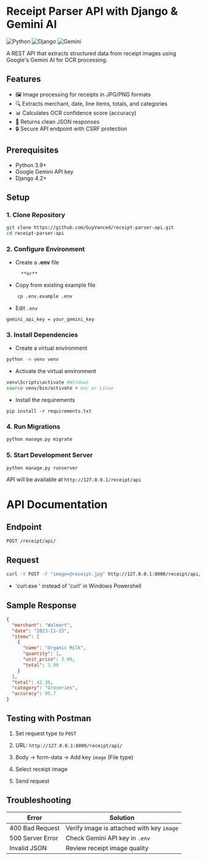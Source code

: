 # Receipt Parser API with Django & Gemini AI

![Python](https://img.shields.io/badge/python-3.9+-blue.svg)
![Django](https://img.shields.io/badge/django-4.2+-green.svg)
![Gemini](https://img.shields.io/badge/google__generativeai-0.1.0+-orange.svg)

A REST API that extracts structured data from receipt images using Google's Gemini AI for OCR processing.

## Features

- 🖼️ Image processing for receipts in JPG/PNG formats
- 🔍 Extracts merchant, date, line items, totals, and categories
- 📊 Calculates OCR confidence score (accuracy)
- 🔄 Returns clean JSON responses
- 🔒 Secure API endpoint with CSRF protection

## Prerequisites

- Python 3.9+
- Google Gemini API key
- Django 4.2+

## Setup

### 1. Clone Repository
```bash
git clone https://github.com/GuyVanced/receipt-parser-api.git
cd receipt-parser-api
```

### 2. Configure Environment

* Create a **.env** file

		**or**

* Copy from existing example file
```bash
	cp .env.example .env
```
* Edit `.env`
```env
gemini_api_key = your_gemini_key
```

### 3. Install Dependencies

* Create a virtual environment
```bash
python -m venv venv
```

* Activate the virtual environment
```bash
venv\Scripts\activate #Windows
source venv/bin/activate # mac or Linux
```

* Install the requirements
```shell
pip install -r requirements.txt
```

### 4. Run Migrations

```bash
python manage.py migrate
```

### 5. Start Development Server

```bash
python manage.py runserver
```

API will be available at `http://127.0.0.1/receipt/api`

# API Documentation

## Endpoint

`POST /receipt/api/`

## Request

```bash
curl -X POST -F "image=@receipt.jpg" http://127.0.0.1:8000/receipt/api/
```

* 'curl.exe ' instead of 'curl' in Windows Powershell

## Sample Response

```json
{
  "merchant": "Walmart",
  "date": "2023-11-15",
  "items": [
    {
      "name": "Organic Milk",
      "quantity": 1,
      "unit_price": 3.99,
      "total": 3.99
    }
  ],
  "total": 42.36,
  "category": "Groceries",
  "accuracy": 95.7
}
```

## Testing with Postman

1. Set request type to `POST`
    
2. URL: `http://127.0.0.1:8000/receipt/api/`
    
3. Body → form-data → Add key `image` (File type)
    
4. Select receipt image
    
5. Send request

## Troubleshooting

|Error|Solution|
|---|---|
|400 Bad Request|Verify image is attached with key `image`|
|500 Server Error|Check Gemini API key in `.env`|
|Invalid JSON|Review receipt image quality|
